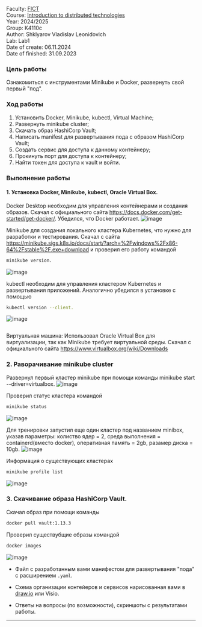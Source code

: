 Faculty: [FICT](https://fict.itmo.ru)<br>
Course: [Introduction to distributed technologies](https://github.com/itmo-ict-faculty/introduction-to-distributed-technologies)<br>
Year: 2024/2025<br>
Group: K4110c<br>
Author: Shklyarov Vladislav Leonidovich<br>
Lab: Lab1<br>
Date of create: 06.11.2024<br>
Date of finished: 31.09.2023<br>


### Цель работы
Ознакомиться с инструментами Minikube и Docker, развернуть свой первый "под".

### Ход работы
1) Установить Docker,  Minikube, kubectl, Virtual Machine;
2) Развернуть minikube cluster;
3) Скачать образ HashiCorp Vault;
4) Написать manifest для развертывания пода с образом HashiCorp Vault;
5) Создать сервис для доступа к данному контейнеру;
6) Прокинуть порт для доступа к контейнеру;
7) Найти токен для доступа к vault и войти.

### Выполнение работы
#### 1. Установка Docker, Minikube, kubectl, Oracle Virtual Box.

Docker Desktop необходим для управления контейнерами и создания образов. Скачал с официального сайта https://docs.docker.com/get-started/get-docker/. Убедился, что Docker работает. ![image](https://github.com/user-attachments/assets/91c8aaae-60aa-407d-b3ec-b4b652654c5f)
 

Minikube для создания локального кластера Kubernetes, что нужно для разработки и тестирования. Скачал с сайта https://minikube.sigs.k8s.io/docs/start/?arch=%2Fwindows%2Fx86-64%2Fstable%2F.exe+download и проверил его работу командой

```bash
minikube version.
```



![image](https://github.com/user-attachments/assets/a4a17a75-fa3e-4377-be24-04411e791077)



kubectl необходим для управления кластером Kubernetes и развертывания приложений. Аналогично убедился в установке с помощью 

```bash
kubectl version --client.
```

![image](https://github.com/user-attachments/assets/87470bcb-03d7-469d-a0e6-2181b75665e5)
```bash

```

Виртуальная машина: Использовал Oracle Virtual Box для виртуализации, так как Minikube требует виртуальной среды. Скачал с официального сайта https://www.virtualbox.org/wiki/Downloads

### 2. Раворачивание minikube cluster
Развернул первый кластер minikube при помощи команды minikube start --driver=virtualbox.
![image](https://github.com/user-attachments/assets/db589ab2-6b35-4f2a-b869-e6358835babd)

Проверил статус кластера командой
```bash
minikube status
```


![image](https://github.com/user-attachments/assets/c3a97348-6cdc-49a6-8af0-322470587c74)


Для тренировки запустил еще один кластер под названием minibox, указав параметры: колиство ядер = 2, среда выполнения = containerd(вместо docker), оперативная память = 2gb, разамер диска = 10gb.
![image](https://github.com/user-attachments/assets/087b8870-d1d7-4b72-bf47-b632eb711792)

Информация о существующих кластерах 
```bash
minikube profile list
```
![image](https://github.com/user-attachments/assets/ec486af7-be29-4354-939c-c7704afd6cca)

### 3. Скачивание образа HashiCorp Vault.

Cкачал образ при помощи команды 
```bash
docker pull vault:1.13.3
```
Проверил существубщие образы командой

```bash
docker images
```

![image](https://github.com/user-attachments/assets/db013f34-6a61-439f-a5b8-d404e23b1099)





- Файл с разработанным вами манифестом для развертывания "пода" с расширением `.yaml`.

- Схема организации контейеров и сервисов нарисованная вами в [draw.io](https://app.diagrams.net) или Visio.

- Ответы на вопросы (по возможности), скриншоты c результатами работы.


------
